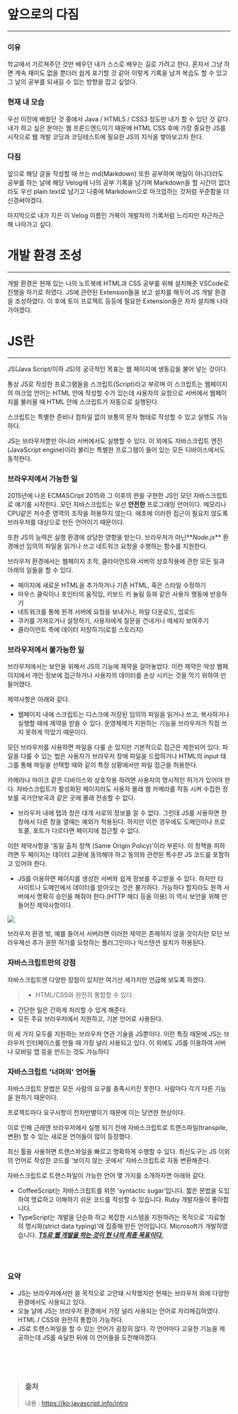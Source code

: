 # 앞으로의 다짐

---

### 이유

학교에서 가르쳐주던 것만 배우던 내가 스스로 배우는 길로 가려고 한다.
혼자서 그냥 하면 계속 재미도 없을 뿐더러 쉽게 포기할 것 같아 이렇게 기록을 남겨 복습도 할 수 있고 그 날의 공부를 되새길 수 있는 방향을 잡고 싶었다.

### 현재 내 모습

우선 이전에 배웠던 것 중에서 Java / HTML5 / CSS3 정도만 내가 할 수 있던 것 같다.
내가 하고 싶은 분야는 웹 프론드엔드이기 때문에 HTML CSS 후에 가장 중요한 JS를 시작으로 웹 개발 코딩과 코딩테스트에 필요한 JS의 지식을 쌓아보고자 한다.

### 다짐

앞으로 해당 글을 작성할 때 쓰는 md(Markdown) 또한 공부하며
매일이 아니더라도 공부를 하는 날에 해당 Velog에 나의 공부 기록을 남기며
Markdown을 할 시간이 없더라도 우선 plain text로 남기고 나중에 Markdown으로 마크업하는 것처럼 꾸준함을 더 신경써야겠다.

마지막으로
내가 지은 이 Velog 이름인 거북이 개발자의 기록처럼 느리지만 차근차근 해 나아가고 싶다.

# 개발 환경 조성

---

개발 환경은 현재 있는 나의 노트북에 HTML과 CSS 공부를 위해 설치해준 VSCode로 진행을 하기로 하였다.
JS에 관련된 Extension들을 보고 설치를 해두어 JS 개발 환경을 조성하였다.
이 후에 토이 프로젝트 등등에 필요한 Extension들은 차차 설치해 나아가야겠다.

# JS란

---

JS(Java Script/이하 JS)의 궁극적인 목표는 웹 페이지에 생동감을 불어 넣는 것이다.

통상 JS로 작성한 프로그램들을 스크립트(Script)라고 부르며 이 스크립트는 웹페이지의 마크업 언어는 HTML 안에 작성할 수가 있는데
사용자의 요청으로 서버에서 웹페이지를 불러올 때 HTML 안에 스크립트가 자동으로 실행된다.

스크립트는 특별한 준비나 컴파일 없이 보통의 문자 형태로 작성할 수 있고 실행도 가능하다.

JS는 브라우저뿐만 아니라 서버에서도 실행할 수 있다. 이 외에도 자바스크립트 엔진(JavaScript engine)이라 불리는 특별한 프로그램이 들어 있는 모든 디바이스에서도 동작한다.

### 브라우저에서 가능한 일

2015년에 나온 ECMASCript 2015와 그 이후의 판을 구현한 JS인 모던 자바스크립트로 얘기를 시작한다.
모던 자바스크립트는 우선 **안전한** 프로그래밍 언어이다.
메모리나 CPU같은 저수준 영역의 조작을 허용하지 않는다.
애초에 이러한 접근이 필요치 않도록 브라우저를 대상으로 만든 언어이기 때문이다.

또한 JS의 능력은 실행 환경에 상당한 영향을 받는다.
브라우저가 아닌**_Node.js_** 환경에선 임의의 파일을 읽거나 쓰고 네트워크 요청을 수행하는 함수를 지원한다.

브라우저 환경에서는 웹페이지 조작, 클라이언트와 서버의 상호작용에 관한 모든 일과 아래의 일들을 할 수 있다.

- 페이지에 새로운 HTML을 추가하거나 기존 HTML, 혹은 스타일 수정하기
- 마우스 클릭이나 포인터의 움직임, 키보드 키 눌림 등꽈 같은 사용자 행동에 반응하기
- 네트워크를 통해 원격 서버에 요청을 보내거나, 파일 다운로드, 업로드
- 쿠키를 가져오거나 설정하기, 사용자에게 질문을 건네거나 메세지 보여주기
- 클라이언트 측에 데이터 저장하기(로컬 스토리지)

### 브라우저에서 불가능한 일

브라우저에서는 보안을 위해서 JS의 기능에 제약을 걸어놓았다.
이런 제약은 악성 웹페이지에서 개인 정보에 접근하거나 사용자의 데이터를 손상 시키는 것을 막기 위하여 만들어졌다.

제약사항은 아래와 같다.

- 웹페이지 내에 스크립트는 디스크에 저장된 임의의 파일을 읽거나 쓰고, 복사하거나 실행할 때에 제약을 받을 수 있다. 운영체제가 지원하는 기능을 브라우저가 직접 쓰지 못하게 막았기 때문이다.

모던 브라우저를 사용하면 파일을 다룰 순 있지만 기본적으로 접근은 제한되어 있다. 파일을 다룰 수 있는 법은 사용자가 브라우저 창에 파일을 드랍하거나 HTML의 input 태그를 통해 파일을 선택할 때와 같이 특정 상황에서만 파일 접근을 허용한다.

카메라나 마이크 같은 디바이스와 상호작용 하려면 사용자의 명시적인 허가가 있어야 한다. 자바스크립트가 활성화된 페이지라도 사용자 몰래 웹 카메라를 작동 시켜 수집한 정보를 국가안보국과 같은 곳에 몰래 전송할 수 없다.

- 브라우저 내에 탭과 창은 대개 서로의 정보를 알 수 없다. 그런데 JS를 사용하면 한 창에서 다른 창을 열때는 예외가 적용된다. 하지만 이런 경우에도 도메인이나 프로토콜, 포트가 다르다면 페이지에 접근할 수 없다.

이런 제약사항을 '동일 출처 정책 (Same Origin Policy)'이라 부른다. 이 청책을 피하려면 두 페이지는 데이터 교환에 동의해야 하고 동의와 관련된 특수한 JS 코드를 포함하고 있어야 한다.

- JS를 이용하면 페이지를 생성한 서버와 쉽게 정보를 주고받을 수 있다. 하지만 타 사이트나 도메인에서 데이터를 받아오는 것은 불가하다. 가능하다 할지라도 원격 서버에서 명확히 승인을 해줘야 한다.(HTTP 헤더 등을 이용) 이 역시 보안을 위해 만들어진 제약사항이다.

![](https://images.velog.io/images/dnjstj96/post/99c85f0f-d790-4b6b-b848-4220661d6df1/image.png)

브라우저 환경 밖, 예를 들어서 서버라면 이러한 제약은 존재하지 않을 것이지만 모던 브라우제선 추가 권한 허가를 요청하는 플러그인이나 익스텐션 설치가 허용된다.

### 자바스크립트만의 강점

자바스크립트엔 다양한 장점이 있지만 여기선 세가지만 언급해 보도록 하겠다.

> - HTML/CSS와 완전히 통합할 수 있다.

- 간단한 일은 간하게 처리할 수 있게 해준다.
- 모든 주요 브라우저에서 지원하고, 기본 언어로 사용된다.

이 세 가지 모두를 지원하는 브라우저 연관 기술을 JS뿐이다.
이런 특징 때문에 JS는 브라우저 인터페이스를 만들 때 가장 널리 사용되고 있다.
이 외에도 JS를 이용하여 서버나 모바일 앱 등을 만드는 것도 가능하다

### 자바스크립트 '너머의' 언어들

자바스크립트 문법은 모든 사람의 요구를 충족시키진 못한다. 사람마다 각기 다른 기능을 원하기 때문이다.

프로젝트마다 요구사항이 천차만별이기 때문에 이는 당연한 현상이다.

이로 인해 근래엔 브라우저에서 실행 되기 전에 자바스크립트로 트랜스파일(transpile, 변환) 할 수 있는 새로운 언어들이 많이 등장했다.

최신 툴을 사용하면 트랜스파일을 빠르고 명확하게 수행할 수 있다. 최신도구는 JS 이외의 언어로 작성한 코드를 ‘보이지 않는 곳에서’ 자바스크립트로 자동 변환해준다.

자바스크립트로 트랜스파일이 가능한 언어 몇 가지를 소개하자면 아래와 같다.

- CoffeeScript는 자바스크립트를 위한 'syntactic sugar’입니다. 짧은 문법을 도입하여 명료하고 이해하기 쉬운 코드를 작성할 수 있습니다. Ruby 개발자들이 좋아합니다.
- TypeScript는 개발을 단순화 하고 복잡한 시스템을 지원하려는 목적으로 '자료형의 명시화(strict data typing)'에 집중해 만든 언어입니다. Microsoft가 개발하였습니다.
  <u>**_TS로 웹 개발을 하는 것이 현 나의 최종 목표이다._**</u>

<br/><br/>

### 요약

- JS는 브라우저에서만 쓸 목적으로 고안돼 시작했지만 현재는 브라우저 외에 다양한 환경에서도 사용되고 있다.
- 오늘 날에 JS는 브라우저 환경에서 가장 널리 사용되는 언어로 자리매김하였다. HTML / CSS와 완전히 통합이 가능하다.
- JS로 트랜스파일을 할 수 있는 언어가 굉장히 많다. 각 언어마다 고유한 기능을 제공하는데 JS를 숙달한 뒤에 이 언어들을 도전해야겠다.

</br></br></br>

> ### 출처
>
> 내용 : https://ko.javascript.info/intro
